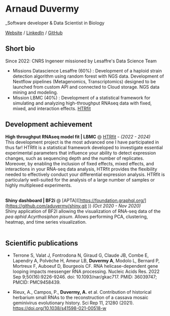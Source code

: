 # Arnaud Duvermy

_Software developer & Data Scientist in Biology <br>

[Website](https://aduvermy.github.io/digital-cv/) / [LinkedIn](https://fr.linkedin.com/in/arnaud-duvermy-b49248132) / [GitHub](https://github.com/aduvermy/) 

## Short bio

Since 2022: CNRS Ingeneer missioned by Lesaffre's Data Science Team 
  * Missions Datascience Lesaffre (60%) :
Development of a haploid strain detection algorithm using random forest with NGS data. Development of Nextflow pipelines (Metagenomics, Transcriptomics) designed to be launched from custom API and connected to Cloud storage. 
NGS data mining and modeling.
* Mission LBMC (40%) : 
Development of a statistical framework for simulating and analyzing high-throughput RNAseq data with fixed, mixed, and interaction effects. [HTRfit]([https://bryter.com/](https://htrfit-lbmc-yvertlab-vortex-plasticity-mutation-477701eb488dfd9.gitbiopages.ens-lyon.fr))

## Development achievement

**High throughput RNAseq model fit | LBMC** @ [HTRfit]([https://bryter.com/](https://htrfit-lbmc-yvertlab-vortex-plasticity-mutation-477701eb488dfd9.gitbiopages.ens-lyon.fr)) - _(2022 - 2024)_ <br>
This development project is the most advanced one I have participated in thus far! HTRfit is a statistical framework developed to investigate essential experimental parameters that influence your ability to detect expression changes, such as sequencing depth and the number of replicates. Moreover, by enabling the inclusion of fixed effects, mixed effects, and interactions in your RNA-seq data analysis, HTRfit provides the flexibility needed to effectively conduct your differential expression analysis. HTRfit is particularly well-suited for the analysis of a large number of samples or highly multiplexed experiments.<br><br>

**Shiny dashboard | BF2i** @ [APTA]([https://foundation.graphql.org/](https://github.com/aduvermy/shiny.git
)) _(Oct 2020 - Nov 2020)_ <br>
Shiny application of BF2I allowing the visualization of RNA-seq data of the *pea aphid Acyrthosiphon pisum*. Allows performing PCA, clustering, heatmap, and time series visualization.   <br><br>

## Scientific publications

* Terrone S, Valat J, Fontrodona N, Giraud G, Claude JB, Combe E, Lapendry A, Polvèche H, Ameur LB, **Duvermy A**, Modolo L, Bernard P, Mortreux F, Auboeuf D, Bourgeois CF. RNA helicase-dependent gene looping impacts messenger RNA processing. Nucleic Acids Res. 2022 Sep 9;50(16):9226-9246. doi: 10.1093/nar/gkac717. PMID: 36039747; PMCID: PMC9458439.

* Rieux, A., Campos, P., **Duvermy, A.** et al. Contribution of historical herbarium small RNAs to the reconstruction of a cassava mosaic geminivirus evolutionary history. Sci Rep 11, 21280 (2021). https://doi.org/10.1038/s41598-021-00518-w

